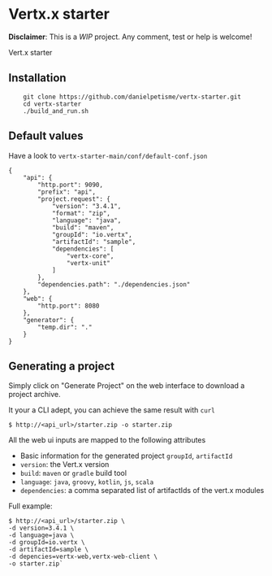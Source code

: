 # Vertx.x starter

**Disclaimer**: This is a *WIP* project. Any comment, test or help is welcome!

Vert.x starter 

## Installation

```
    git clone https://github.com/danielpetisme/vertx-starter.git
    cd vertx-starter
    ./build_and_run.sh
```

## Default values
Have a look to `vertx-starter-main/conf/default-conf.json`
```
{
    "api": {
        "http.port": 9090,
        "prefix": "api",
        "project.request": {
            "version": "3.4.1",
            "format": "zip",
            "language": "java",
            "build": "maven",
            "groupId": "io.vertx",
            "artifactId": "sample",
            "dependencies": [
                "vertx-core",
                "vertx-unit"
            ]
        },
        "dependencies.path": "./dependencies.json"
    },
    "web": {
        "http.port": 8080
    },
    "generator": {
        "temp.dir": "."
    }
}
```
## Generating a project

Simply click on "Generate Project" on the web interface to download a project archive.

It your a CLI adept, you can achieve the same result with `curl`

`$ http://<api_url>/starter.zip -o starter.zip`

All the web ui inputs are mapped to the following attributes

* Basic information for the generated project `groupId`, `artifactId`
* `version`: the Vert.x version
* `build`: `maven` or `gradle` build tool
* `language`: `java`, `groovy`, `kotlin`, `js`, `scala`
* `dependencies`: a comma separated list of artifactIds  of the vert.x modules

Full example:
```
$ http://<api_url>/starter.zip \
-d version=3.4.1 \
-d language=java \
-d groupId=io.vertx \ 
-d artifactId=sample \
-d depencies=vertx-web,vertx-web-client \
-o starter.zip`
```
